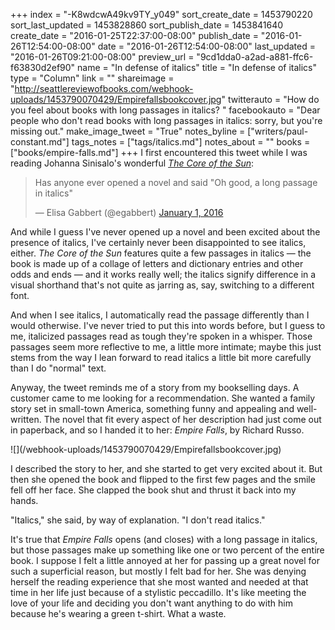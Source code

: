 +++
index = "-K8wdcwA49kv9TY_y049"
sort_create_date = 1453790220
sort_last_updated = 1453828860
sort_publish_date = 1453841640
create_date = "2016-01-25T22:37:00-08:00"
publish_date = "2016-01-26T12:54:00-08:00"
date = "2016-01-26T12:54:00-08:00"
last_updated = "2016-01-26T09:21:00-08:00"
preview_url = "9cd1dda0-a2ad-a881-ffc6-f63830d2ef90"
name = "In defense of italics"
title = "In defense of italics"
type = "Column"
link = ""
shareimage = "http://seattlereviewofbooks.com/webhook-uploads/1453790070429/Empirefallsbookcover.jpg"
twitterauto = "How do you feel about books with long passages in italics? "
facebookauto = "Dear people who don't read books with long passages in italics: sorry, but you're missing out."
make_image_tweet = "True"
notes_byline = ["writers/paul-constant.md"]
tags_notes = ["tags/italics.md"]
notes_about = ""
books = ["books/empire-falls.md"]
+++
I first encountered this tweet while I was reading Johanna Sinisalo's wonderful [*The Core of the Sun*](http://seattlereviewofbooks.com/reviews/what-a-lovely-way-to-burn/):

<blockquote class="twitter-tweet" lang="en"><p lang="en" dir="ltr">Has anyone ever opened a novel and said &quot;Oh good, a long passage in italics&quot;</p>&mdash; Elisa Gabbert (@egabbert) <a href="https://twitter.com/egabbert/status/683008549945868289">January 1, 2016</a></blockquote>

And while I guess I've never opened up a novel and been excited about the presence of italics, I've certainly never been disappointed to see italics, either. *The Core of the Sun* features quite a few passages in italics — the book is made up of a collage of letters and dictionary entries and other odds and ends — and it works really well; the italics signify difference in a visual shorthand that's not quite as jarring as, say, switching to a different font. 

And when I see italics, I automatically read the passage differently than I would otherwise. I've never tried to put this into words before, but I guess to me, italicized passages read as tough they're spoken in a whisper. Those passages seem more reflective to me, a little more intimate; maybe this just stems from the way I lean forward to read italics a little bit more carefully than I do "normal" text.

Anyway, the tweet reminds me of a story from my bookselling days. A customer came to me looking for a recommendation. She wanted a family story set in small-town America, something funny and appealing and well-written. The novel that fit every aspect of her description had just come out in paperback, and so I handed it to her: *Empire Falls*, by Richard Russo.

<p class="image-left">![](/webhook-uploads/1453790070429/Empirefallsbookcover.jpg)</p>I described the story to her, and she started to get very excited about it. But then she opened the book and flipped to the first few pages and the smile fell off her face. She clapped the book shut and thrust it back into my hands.

"Italics," she said, by way of explanation. "I don't read italics."

It's true that *Empire Falls* opens (and closes) with a long passage in italics, but those passages make up something like one or two percent of the entire book. I suppose I felt a little annoyed at her for passing up a great novel for such a superficial reason, but mostly I felt bad for her. She was denying herself the reading experience that she most wanted and needed at that time in her life just because of a stylistic  peccadillo. It's like meeting the love of your life and deciding you don't want anything to do with him because he's wearing a green t-shirt. What a waste. 
